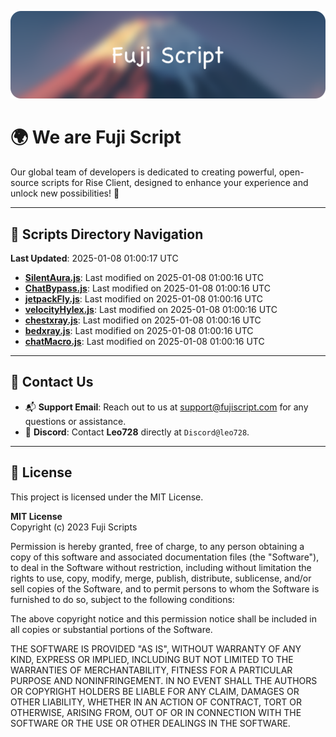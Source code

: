 ![Banner](.github/b.webp)

# 🌍 **We are Fuji Script**

Our global team of developers is dedicated to creating powerful, open-source scripts for Rise Client, designed to enhance your experience and unlock new possibilities! 🌟

---
<!-- SCRIPTS_NAVIGATION_START -->
## 📂 **Scripts Directory Navigation**

**Last Updated**: 2025-01-08 01:00:17 UTC

- **[SilentAura.js](scripts/SilentAura.js)**: Last modified on 2025-01-08 01:00:16 UTC
- **[ChatBypass.js](scripts/ChatBypass.js)**: Last modified on 2025-01-08 01:00:16 UTC
- **[jetpackFly.js](scripts/jetpackFly.js)**: Last modified on 2025-01-08 01:00:16 UTC
- **[velocityHylex.js](scripts/velocityHylex.js)**: Last modified on 2025-01-08 01:00:16 UTC
- **[chestxray.js](scripts/chestxray.js)**: Last modified on 2025-01-08 01:00:16 UTC
- **[bedxray.js](scripts/bedxray.js)**: Last modified on 2025-01-08 01:00:16 UTC
- **[chatMacro.js](scripts/chatMacro.js)**: Last modified on 2025-01-08 01:00:16 UTC

<!-- SCRIPTS_NAVIGATION_END -->

---

## 💬 **Contact Us**  
- 📬 **Support Email**: Reach out to us at [support@fujiscript.com](mailto:support@fujiscript.com) for any questions or assistance.  
- 💬 **Discord**: Contact **Leo728** directly at `Discord@leo728`.

---

## 📜 **License**

This project is licensed under the MIT License.  

**MIT License**  
Copyright (c) 2023 Fuji Scripts  

Permission is hereby granted, free of charge, to any person obtaining a copy of this software and associated documentation files (the "Software"), to deal in the Software without restriction, including without limitation the rights to use, copy, modify, merge, publish, distribute, sublicense, and/or sell copies of the Software, and to permit persons to whom the Software is furnished to do so, subject to the following conditions:  

The above copyright notice and this permission notice shall be included in all copies or substantial portions of the Software.  

THE SOFTWARE IS PROVIDED "AS IS", WITHOUT WARRANTY OF ANY KIND, EXPRESS OR IMPLIED, INCLUDING BUT NOT LIMITED TO THE WARRANTIES OF MERCHANTABILITY, FITNESS FOR A PARTICULAR PURPOSE AND NONINFRINGEMENT. IN NO EVENT SHALL THE AUTHORS OR COPYRIGHT HOLDERS BE LIABLE FOR ANY CLAIM, DAMAGES OR OTHER LIABILITY, WHETHER IN AN ACTION OF CONTRACT, TORT OR OTHERWISE, ARISING FROM, OUT OF OR IN CONNECTION WITH THE SOFTWARE OR THE USE OR OTHER DEALINGS IN THE SOFTWARE.  
